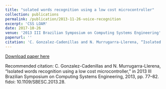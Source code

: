 ```yaml
---
title: "solated words recognition using a low cost microcontroller"
collection: publications
permalink: /publication/2013-11-26-voice-recognition
excerpt: 'CSS LOAM'
date: 2017-10-26
venue: '2013 III Brazilian Symposium on Computing Systems Engineering'
paperurl: ''
citation: 'C. Gonzalez-Cadenillas and N. Murrugarra-Llerena, “Isolated words recognition using a low cost microcontroller,” in 2013 III Brazilian Symposium on Computing Systems Engineering, 2013, pp. 77–82. fidoi: 10.1109/SBESC.2013.28'
---
```


[Download paper here](https://link.springer.com/chapter/10.1007/978-3-030-00308-1_25)

Recommended citation: C. Gonzalez-Cadenillas and N. Murrugarra-Llerena, “Isolated words recognition using a low cost microcontroller,” in 2013 III Brazilian Symposium on Computing Systems Engineering, 2013, pp. 77–82. fidoi: 10.1109/SBESC.2013.28.

